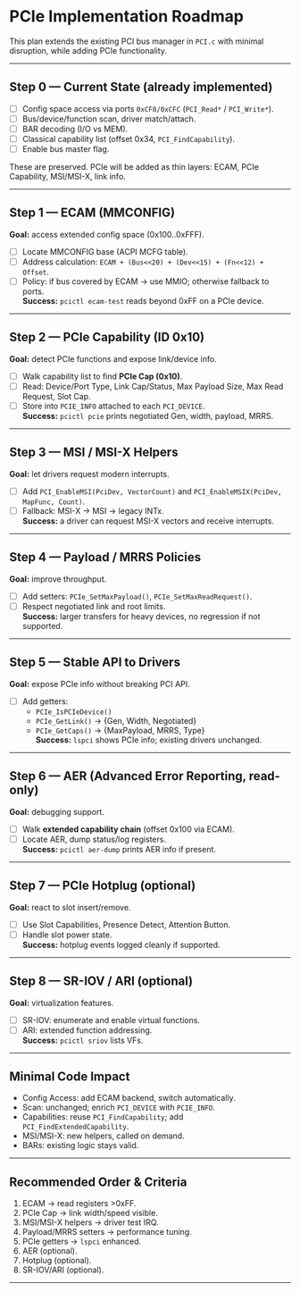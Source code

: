 # PCIe Implementation Roadmap

This plan extends the existing PCI bus manager in `PCI.c` with minimal disruption, while adding PCIe functionality.

---

## Step 0 — Current State (already implemented)
- [ ] Config space access via ports `0xCF8/0xCFC` (`PCI_Read*` / `PCI_Write*`).
- [ ] Bus/device/function scan, driver match/attach.
- [ ] BAR decoding (I/O vs MEM).
- [ ] Classical capability list (offset 0x34, `PCI_FindCapability`).
- [ ] Enable bus master flag.

These are preserved. PCIe will be added as thin layers: ECAM, PCIe Capability, MSI/MSI-X, link info.

---

## Step 1 — ECAM (MMCONFIG)
**Goal:** access extended config space (0x100..0xFFF).  
- [ ] Locate MMCONFIG base (ACPI MCFG table).  
- [ ] Address calculation: `ECAM + (Bus<<20) + (Dev<<15) + (Fn<<12) + Offset`.  
- [ ] Policy: if bus covered by ECAM → use MMIO; otherwise fallback to ports.  
**Success:** `pcictl ecam-test` reads beyond 0xFF on a PCIe device.

---

## Step 2 — PCIe Capability (ID 0x10)
**Goal:** detect PCIe functions and expose link/device info.  
- [ ] Walk capability list to find **PCIe Cap (0x10)**.  
- [ ] Read: Device/Port Type, Link Cap/Status, Max Payload Size, Max Read Request, Slot Cap.  
- [ ] Store into `PCIE_INFO` attached to each `PCI_DEVICE`.  
**Success:** `pcictl pcie` prints negotiated Gen, width, payload, MRRS.

---

## Step 3 — MSI / MSI-X Helpers
**Goal:** let drivers request modern interrupts.  
- [ ] Add `PCI_EnableMSI(PciDev, VectorCount)` and `PCI_EnableMSIX(PciDev, MapFunc, Count)`.  
- [ ] Fallback: MSI-X → MSI → legacy INTx.  
**Success:** a driver can request MSI-X vectors and receive interrupts.

---

## Step 4 — Payload / MRRS Policies
**Goal:** improve throughput.  
- [ ] Add setters: `PCIe_SetMaxPayload()`, `PCIe_SetMaxReadRequest()`.  
- [ ] Respect negotiated link and root limits.  
**Success:** larger transfers for heavy devices, no regression if not supported.

---

## Step 5 — Stable API to Drivers
**Goal:** expose PCIe info without breaking PCI API.  
- [ ] Add getters:  
  - `PCIe_IsPCIeDevice()`  
  - `PCIe_GetLink()` → {Gen, Width, Negotiated}  
  - `PCIe_GetCaps()` → {MaxPayload, MRRS, Type}  
**Success:** `lspci` shows PCIe info; existing drivers unchanged.

---

## Step 6 — AER (Advanced Error Reporting, read-only)
**Goal:** debugging support.  
- [ ] Walk **extended capability chain** (offset 0x100 via ECAM).  
- [ ] Locate AER, dump status/log registers.  
**Success:** `pcictl aer-dump` prints AER info if present.

---

## Step 7 — PCIe Hotplug (optional)
**Goal:** react to slot insert/remove.  
- [ ] Use Slot Capabilities, Presence Detect, Attention Button.  
- [ ] Handle slot power state.  
**Success:** hotplug events logged cleanly if supported.

---

## Step 8 — SR-IOV / ARI (optional)
**Goal:** virtualization features.  
- [ ] SR-IOV: enumerate and enable virtual functions.  
- [ ] ARI: extended function addressing.  
**Success:** `pcictl sriov` lists VFs.

---

## Minimal Code Impact
- Config Access: add ECAM backend, switch automatically.  
- Scan: unchanged; enrich `PCI_DEVICE` with `PCIE_INFO`.  
- Capabilities: reuse `PCI_FindCapability`; add `PCI_FindExtendedCapability`.  
- MSI/MSI-X: new helpers, called on demand.  
- BARs: existing logic stays valid.

---

## Recommended Order & Criteria
1. ECAM → read registers >0xFF.  
2. PCIe Cap → link width/speed visible.  
3. MSI/MSI-X helpers → driver test IRQ.  
4. Payload/MRRS setters → performance tuning.  
5. PCIe getters → `lspci` enhanced.  
6. AER (optional).  
7. Hotplug (optional).  
8. SR-IOV/ARI (optional).  

---
